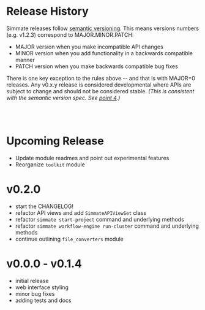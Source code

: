 # Release History

Simmate releases follow [semantic versioning](https://semver.org/). This means versions numbers (e.g. v1.2.3) correspond to MAJOR.MINOR.PATCH:

  - MAJOR version when you make incompatible API changes
  - MINOR version when you add functionality in a backwards compatible manner
  - PATCH version when you make backwards compatible bug fixes

There is one key exception to the rules above -- and that is with MAJOR=0 releases. Any v0.x.y release is considered developmental where APIs are subject to change and should not be considered stable. *(This is consistent with the semantic version spec. See [point 4](https://semver.org/#spec-item-4).)*

</br></br>

# Upcoming Release

- Update module readmes and point out experimental features
- Reorganize `toolkit` module

# v0.2.0

- start the CHANGELOG!
- refactor API views and add `SimmateAPIViewSet` class
- refactor `simmate start-project` command and underlying methods
- refactor `simmate workflow-engine run-cluster` command and underlying methods
- continue outlining `file_converters` module

# v0.0.0 - v0.1.4
- initial release
- web interface styling
- minor bug fixes
- adding tests and docs
